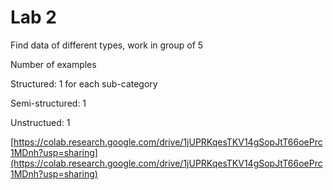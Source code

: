# Lab 2

Find data of different types, work in group of 5

Number of examples

Structured: 1 for each sub-category

Semi-structured: 1

Unstructued: 1

[https://colab.research.google.com/drive/1jUPRKqesTKV14gSopJtT66oePrc1MDnh?usp=sharing](https://colab.research.google.com/drive/1jUPRKqesTKV14gSopJtT66oePrc1MDnh?usp=sharing)
